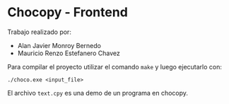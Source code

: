 # Chocopy - Frontend

Trabajo realizado por:

 * Alan Javier Monroy Bernedo
 * Mauricio Renzo Estefanero Chavez

Para compilar el proyecto utilizar el comando `make` y luego ejecutarlo con:

    ./choco.exe <input_file>

El archivo `text.cpy` es una demo de un programa en chocopy.